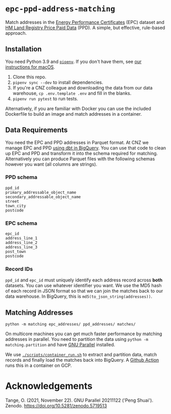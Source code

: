 # `epc-ppd-address-matching`

Match addresses in the [Energy Performance Certificates](https://epc.opendatacommunities.org/) (EPC) dataset and [HM Land Registry Price Paid Data](https://www.gov.uk/government/collections/price-paid-data) (PPD).
A simple, but effective, rule-based approach.


## Installation

You need Python 3.9 and [`pipenv`](https://github.com/pypa/pipenv).
If you don't have them, see [our instructions for macOS](https://gist.github.com/tomwphillips/715d4fd452ef5d52b4708c0fc5d4f30f).

1. Clone this repo.
2. `pipenv sync --dev` to install dependencies.
3. If you're a CNZ colleague and downloading the data from our data warehouse, `cp .env.template .env` and fill in the blanks.
4. `pipenv run pytest` to run tests.

Alternatively, if you are familiar with Docker you can use the included Dockerfile to build an image and match addresses in a container.

## Data Requirements

You need the EPC and PPD addresses in Parquet format.
At CNZ we manage EPC and PPD [using dbt in BigQuery](https://github.com/centrefornetzero/domestic-heating-data).
You can use that code to clean up EPC and PPD and transform it into the schema required for matching.
Alternatively you can produce Parquet files with the following schemas however you want (all columns are strings).

### PPD schema

```
ppd_id
primary_addressable_object_name
secondary_addressable_object_name
street
town_city
postcode
```

### EPC schema

```
epc_id
address_line_1
address_line_2
address_line_3
post_town
postcode
```

### Record IDs

`ppd_id` and `epc_id` must uniquely identify each address record across **both** datasets.
You can use whatever identifier you want.
We use the MD5 hash of each record in JSON format so that we can join the matches back to our data warehouse.
In BigQuery, this is `md5(to_json_string(addresses))`.

## Matching Addresses

```
python -m matching epc_addresses/ ppd_addresses/ matches/
```

On multicore machines you can get much faster performance by matching addresses in parallel.
You need to partition the data using `python -m matching.partition` and have [GNU Parallel](https://www.gnu.org/software/parallel/) installed.

We use [`./scripts/container_run.sh`](https://github.com/centrefornetzero/epc-ppd-address-matching/blob/main/scripts/container_run.sh) to extract and partition data, match records and finally load the matches back into BigQuery.
A [Github Action](https://github.com/centrefornetzero/epc-ppd-address-matching/blob/main/.github/workflows/container.yaml) runs this in a container on GCP.

# Acknowledgements

Tange, O. (2021, November 22). GNU Parallel 20211122 ('Peng Shuai'). Zenodo. https://doi.org/10.5281/zenodo.5719513
